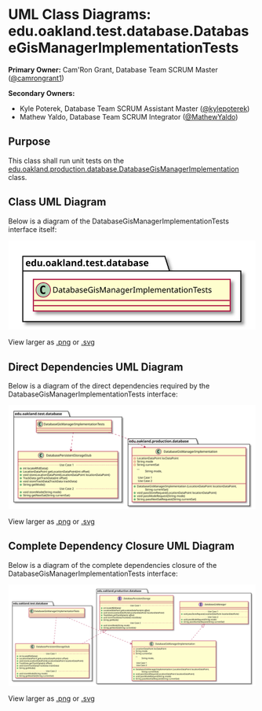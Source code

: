 # UML Class Diagrams: edu.oakland.test.database.DatabaseGisManagerImplementationTests

**Primary Owner:** Cam'Ron Grant, Database Team SCRUM Master ([@camrongrant1](https://github.com/camrongrant1/))

**Secondary Owners:**

- Kyle Poterek, Database Team SCRUM Assistant Master ([@kylepoterek](https://github.com/kylepoterek/))
- Mathew Yaldo, Database Team SCRUM Integrator ([@MathewYaldo](https://github.com/MathewYaldo/))

## Purpose

This class shall run unit tests on the [edu.oakland.production.database.DatabaseGisManagerImplementation](../../production/DatabaseGisManagerImplementation) class.

## Class UML Diagram

Below is a diagram of the DatabaseGisManagerImplementationTests interface itself:

![DatabaseGisManagerImplementationTests](./DatabaseGisManagerImplementationTests.svg)

View larger as [.png](./DatabaseGisManagerImplementationTests.png) or [.svg](./DatabaseGisManagerImplementationTests.svg)

## Direct Dependencies UML Diagram

Below is a diagram of the direct dependencies required by the DatabaseGisManagerImplementationTests interface:

![DatabaseGisManagerImplementationTests Direct Dependencies](./DatabaseGisManagerImplementationTests_DirectDependencies.svg)

View larger as [.png](./DatabaseGisManagerImplementationTests_DirectDependencies.png) or [.svg](./DatabaseGisManagerImplementationTests_DirectDependencies.svg)

## Complete Dependency Closure UML Diagram

Below is a diagram of the complete dependencies closure of the DatabaseGisManagerImplementationTests interface:

![DatabaseGisManagerImplementationTests Dependency Closure](./DatabaseGisManagerImplementationTests_Closure.svg)

View larger as [.png](./DatabaseGisManagerImplementationTests_Closure.png) or [.svg](./DatabaseGisManagerImplementationTests_Closure.svg)
